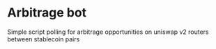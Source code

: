 # Arbitrage bot

Simple script polling for arbitrage opportunities on uniswap v2 routers between stablecoin pairs
